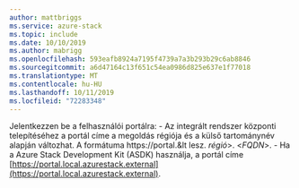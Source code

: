 ```yaml
---
author: mattbriggs
ms.service: azure-stack
ms.topic: include
ms.date: 10/10/2019
ms.author: mabrigg
ms.openlocfilehash: 593eafb8924a7195f4739a7a3b293b29c6ab8846
ms.sourcegitcommit: a6d47164c13f651c54ea0986d825e637e1f77018
ms.translationtype: MT
ms.contentlocale: hu-HU
ms.lasthandoff: 10/11/2019
ms.locfileid: "72283348"
---
```

Jelentkezzen be a felhasználói portálra:
    - Az integrált rendszer központi telepítéséhez a portál címe a megoldás régiója és a külső tartománynév alapján változhat. A formátuma https://portal.&lt lesz. *régió*&gt;. &lt;*FQDN*&gt;.
    - Ha a Azure Stack Development Kit (ASDK) használja, a portál címe [https://portal.local.azurestack.external](https://portal.local.azurestack.external).